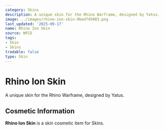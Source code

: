 ```yaml
---
category: Skins
description: A unique skin for the Rhino Warframe, designed by Yatus.
image: ../images/rhino-ion-skin-9bed745003.png
last_updated: '2025-09-17'
name: Rhino Ion Skin
source: WFCD
tags:
- Skin
- Skins
tradable: false
type: Skin
---
```


# Rhino Ion Skin

A unique skin for the Rhino Warframe, designed by Yatus.

## Cosmetic Information

**Rhino Ion Skin** is a skin cosmetic item for Skins.

